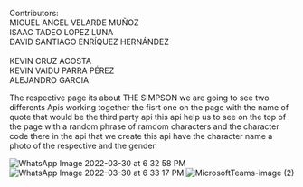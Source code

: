 Contributors:
<br>
MIGUEL ANGEL VELARDE MUÑOZ 
<br>
ISAAC TADEO LOPEZ LUNA
<br>
DAVID SANTIAGO ENRÍQUEZ HERNÁNDEZ  
<br>
KEVIN CRUZ ACOSTA
<br>
KEVIN VAIDU PARRA PÉREZ
<br>
ALEJANDRO GARCIA 
<br>

The respective page its about THE SIMPSON we are going to see two differents Apis working together the fisrt one on the page with the name of quote that would be the third party api this api help us to see on the top of the page with a random phrase of ramdom characters and the character code there in the api that we create this api have the character name a photo of the respective and the gender.

![WhatsApp Image 2022-03-30 at 6 32 58 PM](https://user-images.githubusercontent.com/68091809/160958689-30256b0c-5d85-4df4-9c8e-46b5d911a13f.jpeg)
![WhatsApp Image 2022-03-30 at 6 33 17 PM](https://user-images.githubusercontent.com/68091809/160958740-9da7a31f-c7d5-406e-b49c-504646757a89.jpeg)
![MicrosoftTeams-image (2)](https://user-images.githubusercontent.com/68091809/160958757-029c6649-4aa8-44fa-bb71-10f876479dae.png)
